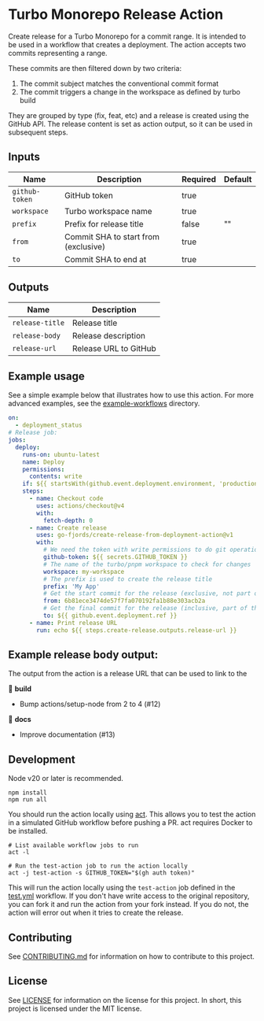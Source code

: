 # Turbo Monorepo Release Action

Create release for a Turbo Monorepo for a commit range. It is intended to be
used in a workflow that creates a deployment. The action accepts two commits
representing a range.

These commits are then filtered down by two criteria:

1. The commit subject matches the conventional commit format
1. The commit triggers a change in the workspace as defined by turbo build

They are grouped by type (fix, feat, etc) and a release is created using the
GitHub API. The release content is set as action output, so it can be used in
subsequent steps.

## Inputs

| Name           | Description                          | Required | Default |
| -------------- | ------------------------------------ | -------- | ------- |
| `github-token` | GitHub token                         | true     |         |
| `workspace`    | Turbo workspace name                 | true     |         |
| `prefix`       | Prefix for release title             | false    | ""      |
| `from`         | Commit SHA to start from (exclusive) | true     |         |
| `to`           | Commit SHA to end at                 | true     |         |

## Outputs

| Name            | Description           |
| --------------- | --------------------- |
| `release-title` | Release title         |
| `release-body`  | Release description   |
| `release-url`   | Release URL to GitHub |

## Example usage

See a simple example below that illustrates how to use this action.
For more advanced examples, see the [example-workflows](./example-workflows) directory.

```yaml
on:
  - deployment_status
# Release job:
jobs:
  deploy:
    runs-on: ubuntu-latest
    name: Deploy
    permissions:
      contents: write
    if: ${{ startsWith(github.event.deployment.environment, 'production-') && github.event.deployment_status.state == 'success' }}
    steps:
      - name: Checkout code
        uses: actions/checkout@v4
        with:
          fetch-depth: 0
      - name: Create release
        uses: go-fjords/create-release-from-deployment-action@v1
        with:
          # We need the token with write permissions to do git operations and create the release
          github-token: ${{ secrets.GITHUB_TOKEN }}
          # The name of the turbo/pnpm workspace to check for changes
          workspace: my-workspace
          # The prefix is used to create the release title
          prefix: 'My App'
          # Get the start commit for the release (exclusive, not part of the release)
          from: 6b81ece3474de57f7fa070192fa1b88e303acb2a
          # Get the final commit for the release (inclusive, part of the release)
          to: ${{ github.event.deployment.ref }}
      - name: Print release URL
        run: echo ${{ steps.create-release.outputs.release-url }}
```

## Example release body output:

The output from the action is a release URL that can be used to link to the

👷 **build**

- Bump actions/setup-node from 2 to 4 (#12)


📝 **docs**

- Improve documentation (#13)

## Development

Node v20 or later is recommended.

```
npm install
npm run all
```

You should run the action locally using [act](https://github.com/nektos/act).
This allows you to test the action in a simulated GitHub workflow before pushing a PR.
act requires Docker to be installed.


```
# List available workflow jobs to run
act -l

# Run the test-action job to run the action locally
act -j test-action -s GITHUB_TOKEN="$(gh auth token)"
```

This will run the action locally using the `test-action` job defined in the [test.yml](./.github/workflows/ci.yml) workflow.
If you don't have write access to the original repository, you can fork it and run the action from your fork instead.
If you do not, the action will error out when it tries to create the release.

## Contributing

See [CONTRIBUTING.md](./CONTRIBUTING.md) for information on how to contribute to this project.

## License

See [LICENSE](./LICENSE) for information on the license for this project.
In short, this project is licensed under the MIT license.
